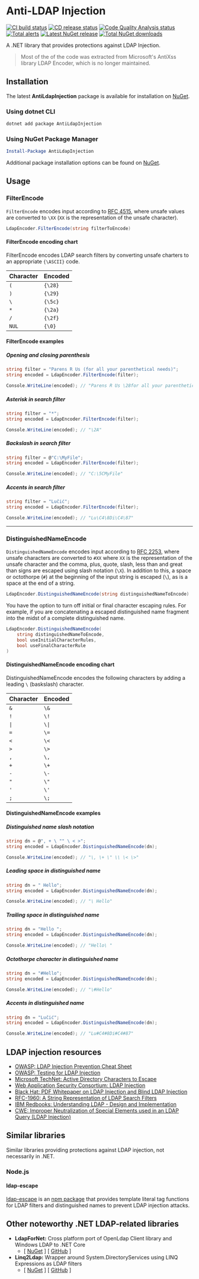 # Anti-LDAP Injection

[![CI build status](https://github.com/jonlabelle/AntiLdapInjection/workflows/ci/badge.svg)](https://github.com/jonlabelle/AntiLdapInjection/actions?query=workflow%3Aci "CI build status")
[![CD release status](https://github.com/jonlabelle/AntiLdapInjection/workflows/cd/badge.svg)](https://github.com/jonlabelle/AntiLdapInjection/actions?query=workflow%3Acd "CD release status")
[![Code Quality Analysis status](https://github.com/jonlabelle/AntiLdapInjection/workflows/code-quality-analysis/badge.svg)](https://github.com/jonlabelle/AntiLdapInjection/actions?query=workflow%3Acode-quality-analysis "Code Quality Analysis status")
[![Total alerts](https://img.shields.io/lgtm/alerts/g/jonlabelle/AntiLdapInjection.svg?logo=lgtm&logoWidth=18)](https://lgtm.com/projects/g/jonlabelle/AntiLdapInjection/alerts/ "Total Alerts")
[![Latest NuGet release](https://img.shields.io/nuget/vpre/AntiLdapInjection?color=blue&label=nuget&logo=nuget)](https://www.nuget.org/packages/AntiLdapInjection "Latest NuGet release")
[![Total NuGet downloads](https://img.shields.io/nuget/dt/AntiLdapInjection?color=blue&label=downloads&logo=nuget)](https://www.nuget.org/stats/packages/AntiLdapInjection?groupby=Version&groupby=ClientName&groupby=ClientVersion "Total NuGet downloads")

A .NET library that provides protections against LDAP Injection.

> Most of the of the code was extracted from Microsoft's AntiXss library
> LDAP Encoder, which is no longer maintained.

## Installation

The latest **AntiLdapInjection** package is available for installation on [NuGet].

### Using dotnet CLI

```bash
dotnet add package AntiLdapInjection
```

### Using NuGet Package Manager

```powershell
Install-Package AntiLdapInjection
```

Additional package installation options can be found on [NuGet].

## Usage

### FilterEncode

`FilterEncode` encodes input according to [RFC 4515](https://tools.ietf.org/html/rfc4515),
where unsafe values are converted to `\XX` \(`XX` is the representation of the
unsafe character\).

```csharp
LdapEncoder.FilterEncode(string filterToEncode)
```

#### FilterEncode encoding chart

FilterEncode encodes LDAP search filters by converting unsafe charters to an
appropriate `{\ASCII}` code.

| Character | Encoded |
|-----------|---------|
| `(`       | `{\28}` |
| `)`       | `{\29}` |
| `\`       | `{\5c}` |
| `*`       | `{\2a}` |
| `/`       | `{\2f}` |
| `NUL`     | `{\0}`  |

#### FilterEncode examples

##### Opening and closing parenthesis

```csharp
string filter = "Parens R Us (for all your parenthetical needs)";
string encoded = LdapEncoder.FilterEncode(filter);

Console.WriteLine(encoded); // "Parens R Us \28for all your parenthetical needs\29"
```

##### Asterisk in search filter

```csharp
string filter = "*";
string encoded = LdapEncoder.FilterEncode(filter);

Console.WriteLine(encoded); // "\2A"
```

##### Backslash in search filter

```csharp
string filter = @"C:\MyFile";
string encoded = LdapEncoder.FilterEncode(filter);

Console.WriteLine(encoded); // "C:\5CMyFile"
```

##### Accents in search filter

```csharp
string filter = "Lučić";
string encoded = LdapEncoder.FilterEncode(filter);

Console.WriteLine(encoded); // "Lu\C4\8Di\C4\87"
```

---

### DistinguishedNameEncode

`DistinguishedNameEncode` encodes input according to [RFC 2253](https://www.ietf.org/rfc/rfc2253.txt),
where unsafe characters are converted to `#XX` where `XX` is the representation
of the unsafe character and the comma, plus, quote, slash, less than and great
than signs are escaped using slash notation (`\X`). In addition to this, a space
or octothorpe (`#`) at the beginning of the input string is escaped (`\`), as is
a space at the end of a string.

```csharp
LdapEncoder.DistinguishedNameEncode(string distinguishedNameToEncode)
```

You have the option to turn off initial or final character escaping rules. For
example, if you are concatenating a escaped distinguished name fragment into the
midst of a complete distinguished name.

```csharp
LdapEncoder.DistinguishedNameEncode(
    string distinguishedNameToEncode,
    bool useInitialCharacterRules,
    bool useFinalCharacterRule
)
```

#### DistinguishedNameEncode encoding chart

DistinguishedNameEncode encodes the following characters by adding a leading `\`
(baskslash) character.

| Character | Encoded |
|-----------|---------|
| `&`       | `\&`    |
| `!`       | `\!`    |
| `\|`      | `\\|`   |
| `=`       | `\=`    |
| `<`       | `\<`    |
| `>`       | `\>`    |
| `,`       | `\,`    |
| `+`       | `\+`    |
| `-`       | `\-`    |
| `"`       | `\"`    |
| `'`       | `\'`    |
| `;`       | `\;`    |

#### DistinguishedNameEncode examples

##### Distinguished name slash notation

```csharp
string dn = @", + \ "" \ < >";
string encoded = LdapEncoder.DistinguishedNameEncode(dn);

Console.WriteLine(encoded); // "\, \+ \" \\ \< \>"
```

##### Leading space in distinguished name

```csharp
string dn = " Hello";
string encoded = LdapEncoder.DistinguishedNameEncode(dn);

Console.WriteLine(encoded); // "\ Hello"
```

##### Trailing space in distinguished name

```csharp
string dn = "Hello ";
string encoded = LdapEncoder.DistinguishedNameEncode(dn);

Console.WriteLine(encoded); // "Hello\ "
```

##### Octothorpe character in distinguished name

```csharp
string dn = "#Hello";
string encoded = LdapEncoder.DistinguishedNameEncode(dn);

Console.WriteLine(encoded); // "\#Hello"
```

##### Accents in distinguished name

```csharp
string dn = "Lučić";
string encoded = LdapEncoder.DistinguishedNameEncode(dn);

Console.WriteLine(encoded); // "Lu#C4#8Di#C4#87"
```

## LDAP injection resources

- [OWASP: LDAP Injection Prevention Cheat Sheet](https://www.owasp.org/index.php/LDAP_injection)
- [OWASP: Testing for LDAP Injection](https://owasp.org/www-project-web-security-testing-guide/stable/4-Web_Application_Security_Testing/07-Input_Validation_Testing/06-Testing_for_LDAP_Injection.html)
- [Microsoft TechNet: Active Directory Characters to Escape](https://social.technet.microsoft.com/wiki/contents/articles/5312.active-directory-characters-to-escape.aspx)
- [Web Application Security Consortium: LDAP Injection]
- [Black Hat: PDF Whitepaper on LDAP Injection and Blind LDAP Injection](https://www.blackhat.com/presentations/bh-europe-08/Alonso-Parada/Whitepaper/bh-eu-08-alonso-parada-WP.pdf)
- [RFC-1960: A String Representation of LDAP Search Filters](https://www.ietf.org/rfc/rfc1960.html)
- [IBM Redbooks: Understanding LDAP - Design and Implementation](https://www.redbooks.ibm.com/abstracts/sg244986.html)
- [CWE: Improper Neutralization of Special Elements used in an LDAP Query \(LDAP Injection\)](https://cwe.mitre.org/data/definitions/90.html)

## Similar libraries

Similar libraries providing protections against LDAP injection, not necessarily
in .NET.

### Node.js

#### ldap-escape

[ldap-escape](https://github.com/tcort/ldap-escape "ldap-escape npm page")
is an [npm package](https://www.npmjs.com/package/ldap-escape) that provides
template literal tag functions for LDAP filters and distinguished names to
prevent LDAP injection attacks.

## Other noteworthy .NET LDAP-related libraries

- **LdapForNet:** Cross platform port of OpenLdap Client library and Windows LDAP to .NET Core
    - \[ [NuGet](https://www.nuget.org/packages/LdapForNet) \] \[ [GitHub](https://github.com/flamencist/ldap4net) \]
- **Linq2Ldap:** Wrapper around System.DirectoryServices using LINQ Expressions as LDAP filters
    - \[ [NuGet](https://www.nuget.org/packages/Linq2Ldap) \] \[ [GitHub](https://github.com/cdibbs/linq2ldap) \]

[Web Application Security Consortium: LDAP Injection]: http://projects.webappsec.org/w/page/13246947/LDAP%20Injection
[NuGet]: https://www.nuget.org/packages/AntiLdapInjection
